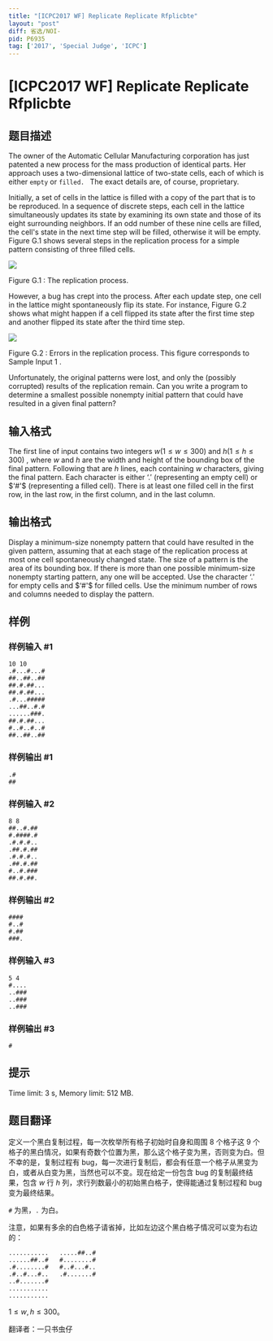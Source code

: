 ```yaml
---
title: "[ICPC2017 WF] Replicate Replicate Rfplicbte"
layout: "post"
diff: 省选/NOI-
pid: P6935
tag: ['2017', 'Special Judge', 'ICPC']
---
```

# [ICPC2017 WF] Replicate Replicate Rfplicbte
## 题目描述



The owner of the Automatic Cellular Manufacturing corporation has just patented a new process for the mass production of identical parts. Her approach uses a two-dimensional lattice of two-state cells, each of which is either `empty` or `filled. ` The exact details are, of course, proprietary.

Initially, a set of cells in the lattice is filled with a copy of the part that is to be reproduced. In a sequence of discrete steps, each cell in the lattice simultaneously updates its state by examining its own state and those of its eight surrounding neighbors. If an odd number of these nine cells are filled, the cell's state in the next time step will be filled, otherwise it will be empty. Figure G.1 shows several steps in the replication process for a simple pattern consisting of three filled cells.

![](https://onlinejudgeimages.s3-ap-northeast-1.amazonaws.com/problem/14639/1.png)

Figure G.1 : The replication process.

However, a bug has crept into the process. After each update step, one cell in the lattice might spontaneously flip its state. For instance, Figure G.2 shows what might happen if a cell flipped its state after the first time step and another flipped its state after the third time step.

![](https://onlinejudgeimages.s3-ap-northeast-1.amazonaws.com/problem/14639/2.png)

Figure G.2 : Errors in the replication process. This figure corresponds to Sample Input $1$ .

Unfortunately, the original patterns were lost, and only the (possibly corrupted) results of the replication remain. Can you write a program to determine a smallest possible nonempty initial pattern that could have resulted in a given final pattern?


## 输入格式



The first line of input contains two integers $w (1 \le w \le 300)$ and $h (1 \le h \le 300)$ , where $w$ and $h$ are the width and height of the bounding box of the final pattern. Following that are $h$ lines, each containing $w$ characters, giving the final pattern. Each character is either $‘. '$ (representing an empty cell) or $‘#'$ (representing a filled cell). There is at least one filled cell in the first row, in the last row, in the first column, and in the last column.


## 输出格式



Display a minimum-size nonempty pattern that could have resulted in the given pattern, assuming that at each stage of the replication process at most one cell spontaneously changed state. The size of a pattern is the area of its bounding box. If there is more than one possible minimum-size nonempty starting pattern, any one will be accepted. Use the character $‘. '$ for empty cells and $‘#'$ for filled cells. Use the minimum number of rows and columns needed to display the pattern.


## 样例

### 样例输入 #1
```
10 10
.#...#...#
##..##..##
##.#.##...
##.#.##...
.#...#####
...##..#.#
......###.
##.#.##...
#..#..#..#
##..##..##

```
### 样例输出 #1
```
.#
##

```
### 样例输入 #2
```
8 8
##..#.##
#.####.#
.#.#.#..
.##.#.##
.#.#.#..
.##.#.##
#..#.###
##.#.##.

```
### 样例输出 #2
```
####
#..#
#.##
###.

```
### 样例输入 #3
```
5 4
#....
..###
..###
..###

```
### 样例输出 #3
```
#

```
## 提示

Time limit: 3 s, Memory limit: 512 MB. 


## 题目翻译

定义一个黑白复制过程，每一次枚举所有格子初始时自身和周围 $8$ 个格子这 $9$ 个格子的黑白情况，如果有奇数个位置为黑，那么这个格子变为黑，否则变为白。但不幸的是，复制过程有 bug，每一次进行复制后，都会有任意一个格子从黑变为白，或者从白变为黑，当然也可以不变。现在给定一份包含 bug 的复制最终结果，包含 $w$ 行 $h$ 列，求行列数最小的初始黑白格子，使得能通过复制过程和 bug 变为最终结果。

$\texttt \#$ 为黑，$\texttt .$ 为白。

注意，如果有多余的白色格子请省掉，比如左边这个黑白格子情况可以变为右边的：

```
...........   .....##..#
......##..#   #........#
.#........#   #..#...#..
.#..#...#..   .#.......#
..#.......#
...........
...........
```

$1 \le w,h \le 300$。

翻译者：一只书虫仔
